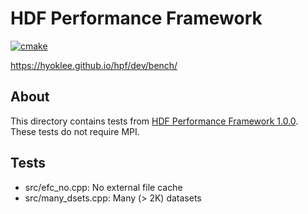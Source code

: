 # HDF Performance Framework
[![cmake](https://github.com/hyoklee/hpf/actions/workflows/cmake_dev.yml/badge.svg)](https://github.com/hyoklee/hpf/actions/workflows/cmake_dev.yml)

https://hyoklee.github.io/hpf/dev/bench/

## About

This directory contains tests from [HDF Performance Framework 1.0.0](https://hpf.hdfgroup.org/).
These tests do not require MPI.

## Tests

* src/efc_no.cpp: No external file cache
* src/many_dsets.cpp: Many (> 2K) datasets
